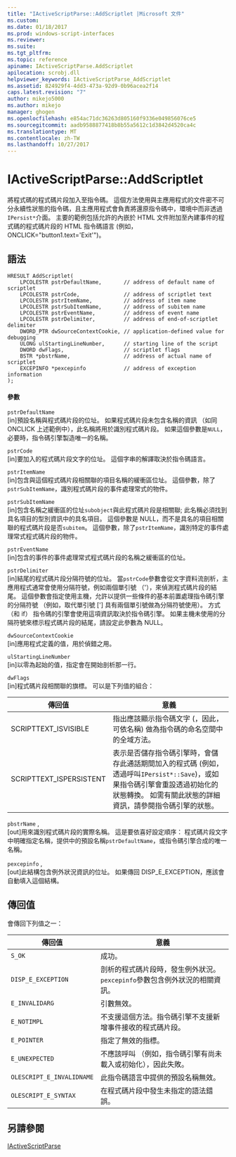 ```yaml
---
title: "IActiveScriptParse::AddScriptlet |Microsoft 文件"
ms.custom: 
ms.date: 01/18/2017
ms.prod: windows-script-interfaces
ms.reviewer: 
ms.suite: 
ms.tgt_pltfrm: 
ms.topic: reference
apiname: IActiveScriptParse.AddScriptlet
apilocation: scrobj.dll
helpviewer_keywords: IActiveScriptParse_AddScriptlet
ms.assetid: 824929f4-4dd3-473a-92d9-0b96acea2f14
caps.latest.revision: "7"
author: mikejo5000
ms.author: mikejo
manager: ghogen
ms.openlocfilehash: e854ac71dc36263d805160f9336e049856076ce5
ms.sourcegitcommit: aadb9588877418b8b55a5612c1d3842d4520ca4c
ms.translationtype: MT
ms.contentlocale: zh-TW
ms.lasthandoff: 10/27/2017
---
```

# <a name="iactivescriptparseaddscriptlet"></a>IActiveScriptParse::AddScriptlet
將程式碼的程式碼片段加入至指令碼。 這個方法使用與主應用程式的文件密不可分永續性狀態的指令碼，且主應用程式會負責將還原指令碼中，環境中而非透過`IPersist*`介面。 主要的範例包括允許的內嵌於 HTML 文件附加至內建事件的程式碼的程式碼片段的 HTML 指令碼語言 (例如，ONCLICK="button1.text='Exit'")。  
  
## <a name="syntax"></a>語法  
  
```  
HRESULT AddScriptlet(  
    LPCOLESTR pstrDefaultName,       // address of default name of scriptlet  
    LPCOLESTR pstrCode,              // address of scriptlet text  
    LPCOLESTR pstrItemName,          // address of item name  
    LPCOLESTR pstrSubItemName,       // address of subitem name  
    LPCOLESTR pstrEventName,         // address of event name  
    LPCOLESTR pstrDelimiter,         // address of end-of-scriptlet delimiter  
    DWORD_PTR dwSourceContextCookie, // application-defined value for debugging  
    ULONG ulStartingLineNumber,      // starting line of the script  
    DWORD dwFlags,                   // scriptlet flags  
    BSTR *pbstrName,                 // address of actual name of scriptlet  
    EXCEPINFO *pexcepinfo            // address of exception information  
);  
```  
  
#### <a name="parameters"></a>參數  
 `pstrDefaultName`  
 [in]預設名稱與程式碼片段的位址。 如果程式碼片段未包含名稱的資訊 （如同 ONCLICK 上述範例中），此名稱將用於識別程式碼片段。 如果這個參數是`NULL`，必要時，指令碼引擎製造唯一的名稱。  
  
 `pstrCode`  
 [in]要加入的程式碼片段文字的位址。 這個字串的解譯取決於指令碼語言。  
  
 `pstrItemName`  
 [in]包含與這個程式碼片段相關聯的項目名稱的緩衝區位址。 這個參數，除了`pstrSubItemName`，識別程式碼片段的事件處理常式的物件。  
  
 `pstrSubItemName`  
 [in]包含名稱之緩衝區的位址`subobject`與此程式碼片段是相關聯; 此名稱必須找到具名項目的型別資訊中的具名項目。 這個參數是 NULL，而不是具名的項目相關聯的程式碼片段是否`subitem`。 這個參數，除了`pstrItemName`，識別特定的事件處理常式程式碼片段的物件。  
  
 `pstrEventName`  
 [in]包含的事件的事件處理常式程式碼片段的名稱之緩衝區的位址。  
  
 `pstrDelimiter`  
 [in]結尾的程式碼片段分隔符號的位址。 當`pstrCode`參數會從文字資料流剖析，主應用程式通常會使用分隔符號，例如兩個單引號 （'），來偵測程式碼片段的結尾。 這個參數會指定使用主機，允許以提供一些條件的基本前置處理指令碼引擎的分隔符號 （例如，取代單引號 ['] 具有兩個單引號做為分隔符號使用）。 方式 （和 if） 指令碼的引擎會使用這項資訊取決於指令碼引擎。 如果主機未使用的分隔符號來標示程式碼片段的結尾，請設定此參數為 NULL。  
  
 `dwSourceContextCookie`  
 [in]應用程式定義的值，用於偵錯之用。  
  
 `ulStartingLineNumber`  
 [in]以零為起始的值，指定會在開始剖析那一行。  
  
 `dwFlags`  
 [in]程式碼片段相關聯的旗標。 可以是下列值的組合：  
  
|傳回值|意義|  
|------------------|-------------|  
|SCRIPTTEXT_ISVISIBLE|指出應該顯示指令碼文字 (，因此，可依名稱) 做為指令碼的命名空間中的全域方法。|  
|SCRIPTTEXT_ISPERSISTENT|表示是否儲存指令碼引擎時，會儲存此通話期間加入的程式碼 (例如，透過呼叫`IPersist*::Save`)，或如果指令碼引擎會重設透過初始化的狀態轉換。 如需有關此狀態的詳細資訊，請參閱指令碼引擎的狀態。|  
  
 `pbstrName` ,  
 [out]用來識別程式碼片段的實際名稱。 這是要依喜好設定順序： 程式碼片段文字中明確指定名稱，提供中的預設名稱`pstrDefaultName`，或指令碼引擎合成的唯一名稱。  
  
 `pexcepinfo` ,  
 [out]此結構包含例外狀況資訊的位址。 如果傳回 DISP_E_EXCEPTION，應該會自動填入這個結構。  
  
## <a name="return-value"></a>傳回值  
 會傳回下列值之一：  
  
|傳回值|意義|  
|------------------|-------------|  
|`S_OK`|成功。|  
|`DISP_E_EXCEPTION`|剖析的程式碼片段時，發生例外狀況。 `pexcepinfo`參數包含例外狀況的相關資訊。|  
|`E_INVALIDARG`|引數無效。|  
|`E_NOTIMPL`|不支援這個方法。指令碼引擎不支援新增事件接收的程式碼片段。|  
|`E_POINTER`|指定了無效的指標。|  
|`E_UNEXPECTED`|不應該呼叫 （例如，指令碼引擎有尚未載入或初始化），因此失敗。|  
|`OLESCRIPT_E_INVALIDNAME`|此指令碼語言中提供的預設名稱無效。|  
|`OLESCRIPT_E_SYNTAX`|在程式碼片段中發生未指定的語法錯誤。|  
  
## <a name="see-also"></a>另請參閱  
 [IActiveScriptParse](../../winscript/reference/iactivescriptparse.md)